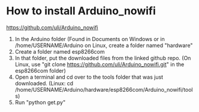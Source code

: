 # How to install Arduino_nowifi
https://github.com/uli/Arduino_nowifi

1. In the Arduino folder (Found in Documents on Windows or in /home/USERNAME/Arduino on Linux, create a folder named "hardware"
2. Create a folder named esp8266com
3. In that folder, put the downloaded files from the linked github repo. (On Linux, use "git clone https://github.com/uli/Arduino_nowifi.git" in the esp8266com folder)
4. Open a terminal and cd over to the tools folder that was just downloaded. (Linux: cd /home/USERNAME/Arduino/hardware/esp8266com/Arduino_nowifi/tools)
5. Run "python get.py"
